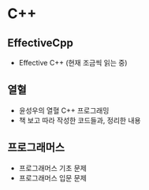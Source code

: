 # C++

## EffectiveCpp
  - Effective C++ (현재 조금씩 읽는 중)

## 열혈
  - 윤성우의 열혈 C++ 프로그래밍
  - 책 보고 따라 작성한 코드들과, 정리한 내용

## 프로그래머스
  - 프로그래머스 기초 문제
  - 프로그래머스 입문 문제
